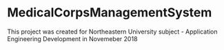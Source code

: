 # MedicalCorpsManagementSystem
This project was created for Northeastern University subject - Application Engineering Development in Novemeber 2018
